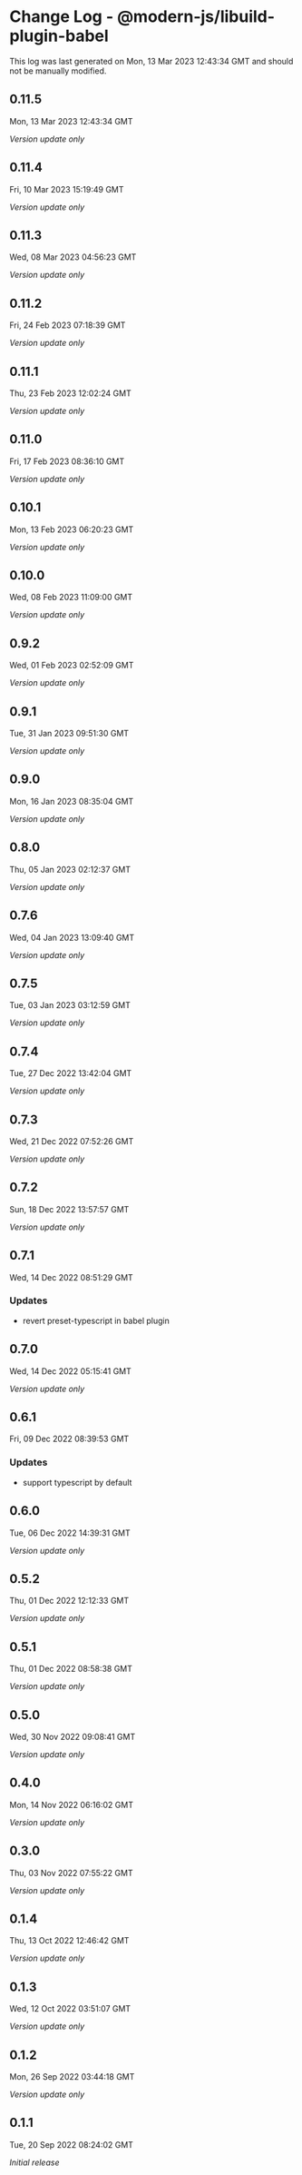 # Change Log - @modern-js/libuild-plugin-babel

This log was last generated on Mon, 13 Mar 2023 12:43:34 GMT and should not be manually modified.

## 0.11.5
Mon, 13 Mar 2023 12:43:34 GMT

_Version update only_

## 0.11.4
Fri, 10 Mar 2023 15:19:49 GMT

_Version update only_

## 0.11.3
Wed, 08 Mar 2023 04:56:23 GMT

_Version update only_

## 0.11.2
Fri, 24 Feb 2023 07:18:39 GMT

_Version update only_

## 0.11.1
Thu, 23 Feb 2023 12:02:24 GMT

_Version update only_

## 0.11.0
Fri, 17 Feb 2023 08:36:10 GMT

_Version update only_

## 0.10.1
Mon, 13 Feb 2023 06:20:23 GMT

_Version update only_

## 0.10.0
Wed, 08 Feb 2023 11:09:00 GMT

_Version update only_

## 0.9.2
Wed, 01 Feb 2023 02:52:09 GMT

_Version update only_

## 0.9.1
Tue, 31 Jan 2023 09:51:30 GMT

_Version update only_

## 0.9.0
Mon, 16 Jan 2023 08:35:04 GMT

_Version update only_

## 0.8.0
Thu, 05 Jan 2023 02:12:37 GMT

_Version update only_

## 0.7.6
Wed, 04 Jan 2023 13:09:40 GMT

_Version update only_

## 0.7.5
Tue, 03 Jan 2023 03:12:59 GMT

_Version update only_

## 0.7.4
Tue, 27 Dec 2022 13:42:04 GMT

_Version update only_

## 0.7.3
Wed, 21 Dec 2022 07:52:26 GMT

_Version update only_

## 0.7.2
Sun, 18 Dec 2022 13:57:57 GMT

_Version update only_

## 0.7.1
Wed, 14 Dec 2022 08:51:29 GMT

### Updates

- revert  preset-typescript in babel plugin

## 0.7.0
Wed, 14 Dec 2022 05:15:41 GMT

_Version update only_

## 0.6.1
Fri, 09 Dec 2022 08:39:53 GMT

### Updates

- support typescript by default

## 0.6.0
Tue, 06 Dec 2022 14:39:31 GMT

_Version update only_

## 0.5.2
Thu, 01 Dec 2022 12:12:33 GMT

_Version update only_

## 0.5.1
Thu, 01 Dec 2022 08:58:38 GMT

_Version update only_

## 0.5.0
Wed, 30 Nov 2022 09:08:41 GMT

_Version update only_

## 0.4.0
Mon, 14 Nov 2022 06:16:02 GMT

_Version update only_

## 0.3.0
Thu, 03 Nov 2022 07:55:22 GMT

_Version update only_

## 0.1.4
Thu, 13 Oct 2022 12:46:42 GMT

_Version update only_

## 0.1.3
Wed, 12 Oct 2022 03:51:07 GMT

_Version update only_

## 0.1.2
Mon, 26 Sep 2022 03:44:18 GMT

_Version update only_

## 0.1.1
Tue, 20 Sep 2022 08:24:02 GMT

_Initial release_

